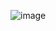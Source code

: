 
![image](https://user-images.githubusercontent.com/8329204/125168062-29795300-e1d6-11eb-9843-d290ea0eeaa8.png)
